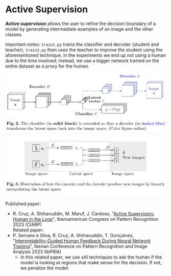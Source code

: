 # Active Supervision
**Active supervision** allows the user to refine the decision boundary of a model by generating intermediate examples of an image and the other classes.

Important notes: `train1.py` trains the classifier and decoder (student and teacher), `train2.py` then uses the teacher to improve the student using the aforementioned technique. In the experiments we end up not using a human due to the time involved; instead, we use a bigger network trained on the entire dataset as a proxy for the human.

![Architecture](image1.png)

![Synthetic generation](image2.png)

Published paper:
* R. Cruz, A. Shihavuddin, M. Maruf, J. Cardoso, "[Active Supervision: Human in the Loop](https://doi.org/10.1007/978-3-031-49018-7_38)", Iberoamerican Congress on Pattern Recognition 2023 (CIARP)	
Related paper:
* P. Serrano e Silva, R. Cruz, A. Shihavuddin, T. Gonçalves, "[Interpretability-Guided Human Feedback During Neural Network Training](https://doi.org/10.1007/978-3-031-36616-1_22)", Iberian Conference on Pattern Recognition and Image Analysis 2023 (IbPRIA)
    * In this related paper, we use xAI techniques to ask the human if the model is looking at regions that make sense for the decision. If not, we penalize the model.
